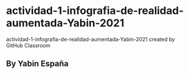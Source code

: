 # actividad-1-infografia-de-realidad-aumentada-Yabin-2021
actividad-1-infografia-de-realidad-aumentada-Yabin-2021 created by GitHub Classroom

## By Yabin España
